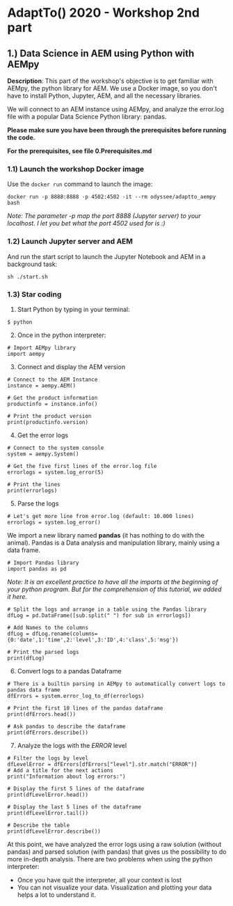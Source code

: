 AdaptTo() 2020 - Workshop 2nd part
======


1.) Data Science in AEM using Python with AEMpy
------

**Description**: This part of the workshop's objective is to get familiar with AEMpy, the python library for AEM. We use a Docker image, so you don't have to install Python, Jupyter, AEM, and all the necessary libraries.

We will connect to an AEM instance using AEMpy, and analyze the error.log file with a popular Data Science Python library: pandas.

**Please make sure you have been through the prerequisites before running the code.**

**For the prerequisites, see file 0.Prerequisites.md**

### 1.1) Launch the workshop Docker image

Use the `docker run` command to launch the image:
```
docker run -p 8888:8888 -p 4502:4502 -it --rm odyssee/adaptto_aempy bash
```
*Note: The parameter -p map the port 8888 (Jupyter server) to your localhost. I let you bet what the port 4502 used for is :)*

### 1.2) Launch Jupyter server and AEM

And run the start script to launch the Jupyter Notebook and AEM in a background task:
```
sh ./start.sh
```

### 1.3) Star coding

1. Start Python by typing in your terminal:
```
$ python
```

2. Once in the python interpreter:
```
# Import AEMpy library
import aempy
```

3. Connect and display the AEM version
```
# Connect to the AEM Instance
instance = aempy.AEM()
```
```
# Get the product information
productinfo = instance.info()
```
```
# Print the product version
print(productinfo.version)
```

4. Get the error logs
```
# Connect to the system console
system = aempy.System()
```
```
# Get the five first lines of the error.log file
errorlogs = system.log_error(5)
```
```
# Print the lines
print(errorlogs)
```

5. Parse the logs
```
# Let's get more line from error.log (default: 10.000 lines)
errorlogs = system.log_error()
```
We import a new library named **pandas** (it has nothing to do with the animal).
Pandas is a Data analysis and manipulation library, mainly using a data frame.
```
# Import Pandas library
import pandas as pd
```
 *Note: It is an excellent practice to have all the imports at the beginning of your python program. But for the comprehension of this tutorial, we added it here.*
```
# Split the logs and arrange in a table using the Pandas library
dfLog = pd.DataFrame([sub.split(" ") for sub in errorlogs])
```
```
# Add Names to the columns
dfLog = dfLog.rename(columns={0:'date',1:'time',2:'level',3:'ID',4:'class',5:'msg'})
```
```
# Print the parsed logs
print(dfLog)
```

6. Convert logs to a pandas Dataframe
```
# There is a builtin parsing in AEMpy to automatically convert logs to pandas data frame
dfErrors = system.error_log_to_df(errorlogs)
```
```
# Print the first 10 lines of the pandas dataframe
print(dfErrors.head())
```
```
# Ask pandas to describe the dataframe
print(dfErrors.describe())
```

7. Analyze the logs with the *ERROR* level
```
# Filter the logs by level
dfLevelError = dfErrors[dfErrors["level"].str.match("ERROR")]
# Add a title for the next actions
print("Information about log errors:")
```
```
# Display the first 5 lines of the dataframe
print(dfLevelError.head())
```
```
# Display the last 5 lines of the dataframe
print(dfLevelError.tail())
```
```
# Describe the table
print(dfLevelError.describe())
```
At this point, we have analyzed the error logs using a raw solution (without pandas) and parsed solution (with pandas) that gives us the possibility to do more in-depth analysis.
There are two problems when using the python interpreter:
 - Once you have quit the interpreter, all your context is lost
 - You can not visualize your data. Visualization and plotting your data helps a lot to understand it.
